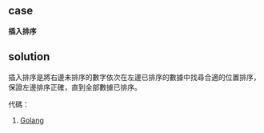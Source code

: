 ## case

**插入排序**

## solution

插入排序是將右邊未排序的數字依次在左邊已排序的數據中找尋合適的位置排序，保證左邊排序正確，直到全部數據已排序。

代碼：

1. [Golang](main.go)